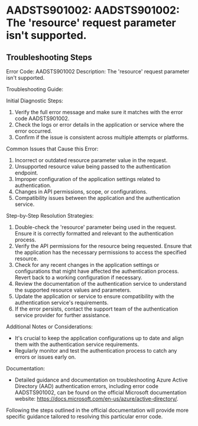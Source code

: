 # AADSTS901002: AADSTS901002: The 'resource' request parameter isn't supported.


## Troubleshooting Steps
Error Code: AADSTS901002
Description: The 'resource' request parameter isn't supported.

Troubleshooting Guide:

Initial Diagnostic Steps:
1. Verify the full error message and make sure it matches with the error code AADSTS901002.
2. Check the logs or error details in the application or service where the error occurred.
3. Confirm if the issue is consistent across multiple attempts or platforms.

Common Issues that Cause this Error:
1. Incorrect or outdated resource parameter value in the request.
2. Unsupported resource value being passed to the authentication endpoint.
3. Improper configuration of the application settings related to authentication.
4. Changes in API permissions, scope, or configurations.
5. Compatibility issues between the application and the authentication service.

Step-by-Step Resolution Strategies:
1. Double-check the 'resource' parameter being used in the request. Ensure it is correctly formatted and relevant to the authentication process.
2. Verify the API permissions for the resource being requested. Ensure that the application has the necessary permissions to access the specified resource.
3. Check for any recent changes in the application settings or configurations that might have affected the authentication process. Revert back to a working configuration if necessary.
4. Review the documentation of the authentication service to understand the supported resource values and parameters.
5. Update the application or service to ensure compatibility with the authentication service's requirements.
6. If the error persists, contact the support team of the authentication service provider for further assistance.

Additional Notes or Considerations:
- It's crucial to keep the application configurations up to date and align them with the authentication service requirements.
- Regularly monitor and test the authentication process to catch any errors or issues early on.

Documentation:
- Detailed guidance and documentation on troubleshooting Azure Active Directory (AAD) authentication errors, including error code AADSTS901002, can be found on the official Microsoft documentation website: https://docs.microsoft.com/en-us/azure/active-directory/. 

Following the steps outlined in the official documentation will provide more specific guidance tailored to resolving this particular error code.